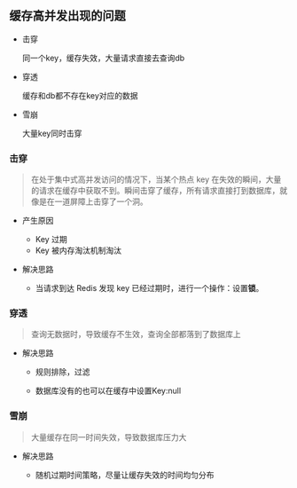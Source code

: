 ## 缓存高并发出现的问题

* 击穿

    同一个key，缓存失效，大量请求直接去查询db

* 穿透

    缓存和db都不存在key对应的数据

* 雪崩

    大量key同时击穿


### 击穿

> 在处于集中式高并发访问的情况下，当某个热点 key 在失效的瞬间，大量的请求在缓存中获取不到。瞬间击穿了缓存，所有请求直接打到数据库，就像是在一道屏障上击穿了一个洞。

* 产生原因
    * Key 过期
    * Key 被内存淘汰机制淘汰

* 解决思路

    * 当请求到达 Redis 发现 key 已经过期时，进行一个操作：设置**锁**。

### 穿透


> 查询无数据时，导致缓存不生效，查询全部都落到了数据库上


* 解决思路

    * 规则排除，过滤

    * 数据库没有的也可以在缓存中设置Key:null



### 雪崩

> 大量缓存在同一时间失效，导致数据库压力大


* 解决思路

    * 随机过期时间策略，尽量让缓存失效的时间均匀分布



